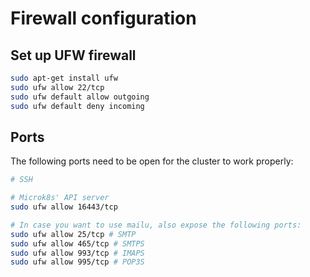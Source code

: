 # Firewall configuration

## Set up UFW firewall

```bash
sudo apt-get install ufw
sudo ufw allow 22/tcp
sudo ufw default allow outgoing
sudo ufw default deny incoming
```

## Ports

The following ports need to be open for the cluster to work properly:

```bash
# SSH

# Microk8s' API server
sudo ufw allow 16443/tcp

# In case you want to use mailu, also expose the following ports:
sudo ufw allow 25/tcp # SMTP
sudo ufw allow 465/tcp # SMTPS
sudo ufw allow 993/tcp # IMAPS
sudo ufw allow 995/tcp # POP3S
```
